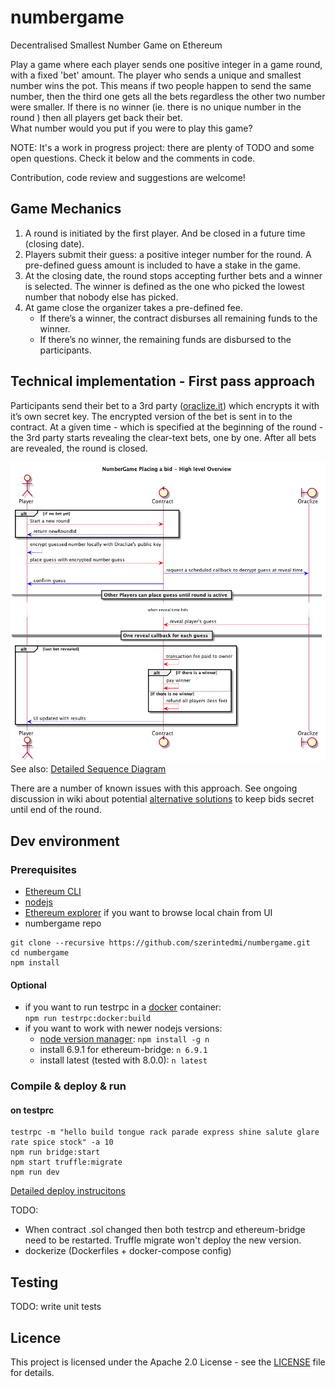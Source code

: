 # numbergame
Decentralised Smallest Number Game on Ethereum

Play a game where each player sends one positive integer in a game round, with a fixed 'bet' amount. The player who sends a unique and smallest number wins the pot. This means if two people happen to send the same number, then the third one gets all the bets regardless the other two number were smaller.
If there is no winner (ie. there is no unique number in the round ) then all players get back their bet.  
What number would you put if you were to play this game?

NOTE: It's a work in progress project: there are plenty of TODO and some open questions. Check it below and the comments in code.

Contribution, code review and suggestions are welcome!

## Game Mechanics
1. A round is initiated by the first player. And be closed in a future time (closing date).
1. Players submit their guess: a positive integer number for the round. A pre-defined guess amount is included to have a stake in the game.
1. At the closing date, the round stops accepting further bets and a winner is selected. The winner is defined as the one who picked the lowest number that nobody else has picked.
1. At game close the organizer takes a pre-defined fee.
   * If there’s a winner, the contract disburses all remaining funds to the winner.
   * If there’s no winner, the remaining funds are disbursed to the participants.

## Technical implementation - First pass approach
Participants send their bet to a 3rd party ([oraclize.it](http://www.oraclize.it/)) which encrypts it with it’s own secret key. The encrypted version of the bet is sent in to the contract. At a given time  - which is specified at the beginning of the round - the 3rd party starts revealing the clear-text bets, one by one. After all bets are revealed, the round is closed.

![OverView diagram](docs/numberGame_OverViewDiagram.png)
See also: [Detailed Sequence Diagram](docs/numberGame_sequenceDiagram.png)

There are a number of known issues with this approach. See ongoing discussion in wiki about potential [alternative solutions](https://github.com/szerintedmi/numbergame/wiki/Alternative-approaches) to keep bids secret until end of the round.

## Dev environment
### Prerequisites
* [Ethereum CLI](https://www.ethereum.org/cli)
* [nodejs](https://nodejs.org/en/download/)
* [Ethereum explorer](https://github.com/szerintedmi/explorer) if you want to browse local chain from UI
* numbergame repo  
```
git clone --recursive https://github.com/szerintedmi/numbergame.git
cd numbergame
npm install
```
#### Optional
* if you want to run testrpc in a [docker](https://store.docker.com/search?type=edition&offering=community) container:  
`npm run testrpc:docker:build`
* if you want to work with newer nodejs versions:
  * [node version manager](https://github.com/tj/n): `npm install -g n`
  * install 6.9.1 for ethereum-bridge: `n 6.9.1`
  * install latest (tested with 8.0.0):  `n latest`


### Compile & deploy & run
#### on testprc
```
testrpc -m "hello build tongue rack parade express shine salute glare rate spice stock" -a 10
npm run bridge:start
npm start truffle:migrate
npm run dev
```
[Detailed deploy instrucitons](docs/deploy.md)

TODO:
 * When contract .sol changed then both testrcp and ethereum-bridge need to be restarted. Truffle migrate won't deploy the new version.
 * dockerize (Dockerfiles + docker-compose config)

## Testing
TODO: write unit tests

## Licence
This project is licensed under the Apache 2.0 License - see the [LICENSE](LICENSE) file for details.
